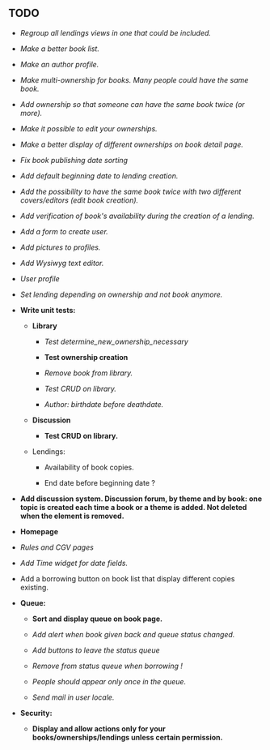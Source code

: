 TODO
---

* *Regroup all lendings views in one that could be included.*

* *Make a better book list.*

* *Make an author profile.*

* *Make multi-ownership for books. Many people could have the same book.*

* *Add ownership so that someone can have the same book twice (or more).*

* *Make it possible to edit your ownerships.*

* *Make a better display of different ownerships on book detail page.*

* *Fix book publishing date sorting*

* *Add default beginning date to lending creation.*

* *Add the possibility to have the same book twice with two different covers/editors (edit book creation).*

* *Add verification of book's availability during the creation of a lending.*

* *Add a form to create user.*

* *Add pictures to profiles.*

* *Add Wysiwyg text editor.*

* *User profile*

* *Set lending depending on ownership and not book anymore.*

* **Write unit tests:**

	* **Library**

		* *Test determine_new_ownership_necessary*

        * **Test ownership creation**

		* *Remove book from library.*

        * *Test CRUD on library.*

        * *Author: birthdate before deathdate.*

    * **Discussion**

        * **Test CRUD on library.**

    * Lendings:

        * Availability of book copies.

        * End date before beginning date ?
    
* **Add discussion system. Discussion forum, by theme and by book: one topic is created each time a book or a theme is added. Not deleted when the element is removed.**

* **Homepage**

* *Rules and CGV pages*

* *Add Time widget for date fields.*

* Add a borrowing button on book list that display different copies existing.

* **Queue:**
    
    * **Sort and display queue on book page.**

    * *Add alert when book given back and queue status changed.*

    * *Add buttons to leave the status queue*

    * *Remove from status queue when borrowing !*

    * *People should appear only once in the queue.*

    * *Send mail in user locale.*

* **Security:**

    * **Display and allow actions only for your books/ownerships/lendings unless certain permission.**